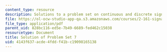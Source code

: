 ```yaml
---
content_type: resource
description: Solutions to a problem set on continuous and discrete signal processing.
file: https://ol-ocw-studio-app-qa.s3.amazonaws.com/courses/2-161-signal-processing-continuous-and-discrete-fall-2008/4143f637acde4fddf41bc19098165138_ps7soln.pdf
file_type: application/pdf
parent_uid: 828bc116-ed5e-7b49-6689-fed462c15038
resourcetype: Document
title: Solution of Problem Set 7
uid: 4143f637-acde-4fdd-f41b-c19098165138
---
```

